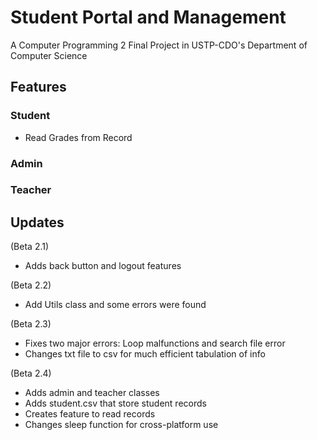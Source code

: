 # Student Portal and Management 
A Computer Programming 2 Final Project in USTP-CDO's Department of Computer Science

## Features
### Student
- Read Grades from Record

### Admin
### Teacher

## Updates

(Beta 2.1)
- Adds back button and logout features

(Beta 2.2)
- Add Utils class and some errors were found

(Beta 2.3)
- Fixes two major errors: Loop malfunctions and search file error
- Changes txt file to csv for much efficient tabulation of info

(Beta 2.4)
- Adds admin and teacher classes
- Adds student.csv that store student records
- Creates feature to read records
- Changes sleep function for cross-platform use
